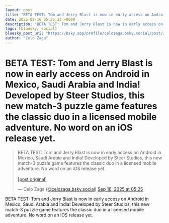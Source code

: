 ```yaml
---
layout: post
title: "BETA TEST: Tom and Jerry Blast is now in early access on Android in Mexico, Saudi Arabia and India! Developed by Steer Studios, this new match-3 puzzle game features the classic duo in a licensed mobile adventure. No word on an iOS release yet."
date: 2025-09-16 05:25:23 +0000
description: "BETA TEST: Tom and Jerry Blast is now in early access on Android in Mexico, Saudi Arabia and India! Developed by Steer Studios, this new match-3 puzzle ..."
tags: [bluesky, social]
bluesky_post_uri: "https://bsky.app/profile/celozaga.bsky.social/post/3lywlger2o62a"
author: "Celo Zaga"
---
```


<h1 class="bluesky-post-title">BETA TEST: Tom and Jerry Blast is now in early access on Android in Mexico, Saudi Arabia and India! Developed by Steer Studios, this new match-3 puzzle game features the classic duo in a licensed mobile adventure. No word on an iOS release yet.</h1>


<blockquote class="bluesky-embed" data-bluesky-uri="at://did:plc:lmh6rennptq77inaztnovw4b/app.bsky.feed.post/3lywlger2o62a" data-bluesky-embed-color-mode="system">
<p lang="">BETA TEST: Tom and Jerry Blast is now in early access on Android in Mexico, Saudi Arabia and India! Developed by Steer Studios, this new match-3 puzzle game features the classic duo in a licensed mobile adventure. No word on an iOS release yet.<br><br><a href="https://bsky.app/profile/celozaga.bsky.social/post/3lywlger2o62a">[post original]</a></p>
&mdash; Celo Zaga (<a href="https://bsky.app/profile/did:plc:lmh6rennptq77inaztnovw4b">@celozaga.bsky.social</a>) <a href="https://bsky.app/profile/celozaga.bsky.social/post/3lywlger2o62a">Sep 16, 2025 at 05:25</a>
</blockquote>
<script async src="https://embed.bsky.app/static/embed.js" charset="utf-8"></script>


<p class="bluesky-post-description">BETA TEST: Tom and Jerry Blast is now in early access on Android in Mexico, Saudi Arabia and India! Developed by Steer Studios, this new match-3 puzzle game features the classic duo in a licensed mobile adventure. No word on an iOS release yet.</p>
